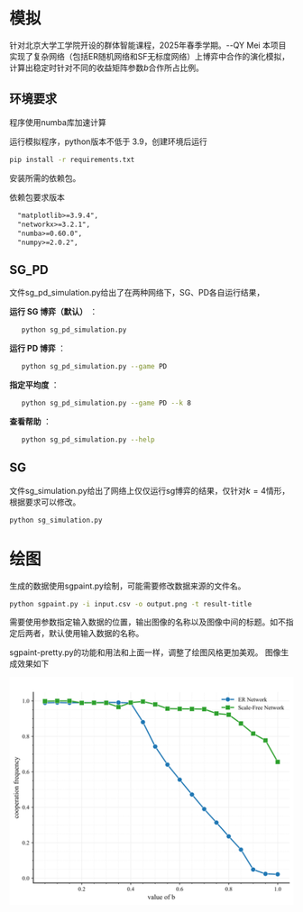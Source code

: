 # 模拟
针对北京大学工学院开设的群体智能课程，2025年春季学期。--QY Mei
本项目实现了复杂网络（包括ER随机网络和SF无标度网络）上博弈中合作的演化模拟，计算出稳定时针对不同的收益矩阵参数$b$合作所占比例。

## 环境要求

程序使用numba库加速计算

运行模拟程序，python版本不低于 3.9，创建环境后运行

```bash
pip install -r requirements.txt
```

安装所需的依赖包。

依赖包要求版本

```
  "matplotlib>=3.9.4",
  "networkx>=3.2.1",
  "numba>=0.60.0",
  "numpy>=2.0.2",
```

## SG_PD

文件sg_pd_simulation.py给出了在两种网络下，SG、PD各自运行结果，

**运行 SG 博弈（默认）** ：

```bash
   python sg_pd_simulation.py
```

**运行 PD 博弈** ：

```bash
   python sg_pd_simulation.py --game PD
```

**指定平均度** ：

```bash
   python sg_pd_simulation.py --game PD --k 8
```

**查看帮助** ：

```bash
   python sg_pd_simulation.py --help
```

## SG

文件sg_simulation.py给出了网络上仅仅运行sg博弈的结果，仅针对$k=4$情形，根据要求可以修改。

```bash
python sg_simulation.py
```

# 绘图

生成的数据使用sgpaint.py绘制，可能需要修改数据来源的文件名。
```bash
python sgpaint.py -i input.csv -o output.png -t result-title
```
需要使用参数指定输入数据的位置，输出图像的名称以及图像中间的标题。如不指定后两者，默认使用输入数据的名称。

sgpaint-pretty.py的功能和用法和上面一样，调整了绘图风格更加美观。
图像生成效果如下

![1749100333617](/demo.svg)
